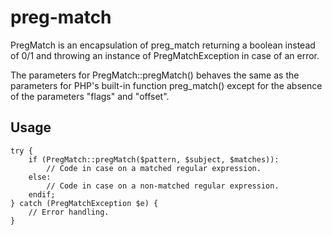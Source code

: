 # preg-match
PregMatch is an encapsulation of preg_match returning a boolean instead of 0/1 and throwing an instance of PregMatchException in case of
an error.

The parameters for PregMatch::pregMatch() behaves the same as the parameters for PHP's built-in function preg_match() except for the absence
of the parameters "flags" and "offset".

## Usage
```
try {
    if (PregMatch::pregMatch($pattern, $subject, $matches)):
        // Code in case on a matched regular expression.
    else:
        // Code in case on a non-matched regular expression.
    endif;
} catch (PregMatchException $e) {
    // Error handling.
}
```
